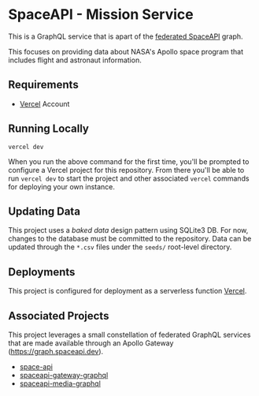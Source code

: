 # SpaceAPI - Mission Service

This is a GraphQL service that is apart of the [federated SpaceAPI](https://graph.spaceapi.dev) graph.

This focuses on providing data about NASA's Apollo space program that includes flight and astronaut information.

## Requirements

- [Vercel](https://vercel.com) Account

## Running Locally

```shell
vercel dev
```

When you run the above command for the first time, you'll be prompted to configure a Vercel project for this repository. From there you'll be able to run `vercel dev` to start the project and other associated `vercel` commands for deploying your own instance.

## Updating Data

This project uses a _baked data_ design pattern using SQLite3 DB. For now, changes to the database must be committed to the repository. Data can be updated through the `*.csv` files under the `seeds/` root-level directory.

## Deployments

This project is configured for deployment as a serverless function [Vercel](https://vercel.com).

## Associated Projects

This project leverages a small constellation of federated GraphQL services that are made available through an Apollo Gateway (https://graph.spaceapi.dev).

- [space-api](https://github.com/sjungling/space-api)
- [spaceapi-gateway-graphql](https://github.com/sjungling/spaceapi-gateway-graphql)
- [spaceapi-media-graphql](https://github.com/sjungling/spaceapi-media-graphql)
